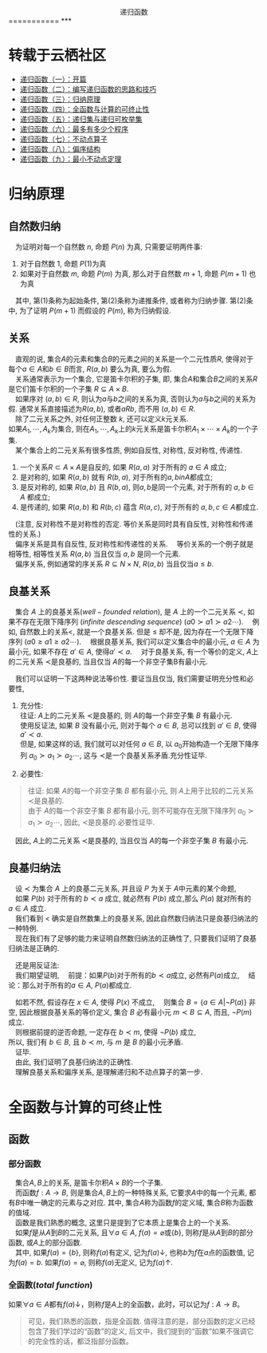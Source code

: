 <center>递归函数</center>
===========
***

# 转载于云栖社区
* [递归函数（一）：开篇](https://yq.aliyun.com/articles/72770?spm=a2c4e.11153940.blogcont72768.7.1ad39fc7Fyq0sf)
* [递归函数（二）：编写递归函数的思路和技巧](https://yq.aliyun.com/articles/72769?spm=a2c4e.11153940.blogcont72770.9.5e48b9ffUrhVeC)
* [递归函数（三）：归纳原理](https://yq.aliyun.com/articles/72768?spm=a2c4e.11153940.blogcont72770.10.5e48b9ffUrhVeC)
* [递归函数（四）：全函数与计算的可终止性](https://yq.aliyun.com/articles/72783?spm=a2c4e.11153940.blogcont72770.11.5e48b9ffUrhVeC)
* [递归函数（五）：递归集与递归可枚举集](https://yq.aliyun.com/articles/72757?spm=a2c4e.11153940.blogcont72770.12.5e48b9ffUrhVeC)
* [递归函数（六）：最多有多少个程序](https://yq.aliyun.com/articles/72782?spm=a2c4e.11153940.blogcont72770.13.5e48b9ffUrhVeC)
* [递归函数（七）：不动点算子](https://yq.aliyun.com/articles/72781?spm=a2c4e.11153940.blogcont72770.14.5e48b9ffUrhVeC)
* [递归函数（八）：偏序结构](https://yq.aliyun.com/articles/72767?spm=a2c4e.11153940.blogcont72770.15.5e48b9ffUrhVeC)
* [递归函数（九）：最小不动点定理](https://yq.aliyun.com/articles/72771?spm=a2c4e.11153940.blogcont72770.16.5e48b9ffUrhVeC)

# 归纳原理

## 自然数归纳

&emsp;为证明对每一个自然数 $n$, 命题 $P(n)$ 为真, 只需要证明两件事:

1. 对于自然数 $1$, 命题 $P(1)$为真
1. 如果对于自然数 $m$, 命题 $P(m)$ 为真, 那么对于自然数 $m+1$, 命题 $P(m+1)$ 也为真

&emsp;其中, 第(1)条称为起始条件, 第(2)条称为递推条件, 或者称为归纳步骤.
第(2)条中, 为了证明 $P(m+1)$ 而假设的 $P(m)$, 称为归纳假设.

## 关系

&emsp;直观的说, 集合$A$的元素和集合$B$的元素之间的关系是一个二元性质$R$, 使得对于每个$a\in A$和$b\in B$而言, $R(a,b)$ 要么为真, 要么为假.  
&emsp;关系通常表示为一个集合, 它是笛卡尔积的子集, 即, 集合$A$和集合$B$之间的关系$R$是它们笛卡尔积的一个子集 $R\subseteq A \times B$.  
&emsp;如果序对 $(a,b)\in R$, 则认为$a$与$b$之间的关系为真, 否则认为$a$与$b$之间的关系为假. 通常关系直接描述为$R(a,b)$, 或者$aRb$, 而不用 $(a,b)\in R$.  
&emsp;除了二元关系之外, 对任何正整数 $k$, 还可以定义$k$元关系.<br>如果$A_1,\cdots,A_k$为集合, 则在$A_1,\cdots,A_k$上的$k$元关系是笛卡尔积$A_1\times \cdots \times A_k$的一个子集.  
&emsp;某个集合上的二元关系有很多性质, 例如自反性, 对称性, 反对称性, 传递性.  
1. 一个关系$R\subset A\times A$是自反的, 如果 $R(a,a)$ 对于所有的 $a \in A$ 成立;
1. 是对称的, 如果 $R(a,b)$ 就有 $R(b,a)$, 对于所有的$a,bin A$都成立;
1. 是反对称的, 如果 $R(a,b)$ 且 $R(b,a)$, 则$a,b$是同一个元素, 对于所有的 $a,b\in A$ 都成立;
1. 是传递的, 如果 $R(a,b)$ 和 $R(b,c)$ 蕴含 $R(a,c)$, 对于所有的 $a,b,c \in A$都成立.

&emsp;(注意, 反对称性不是对称性的否定.
等价关系是同时具有自反性, 对称性和传递性的关系.)  
&emsp;偏序关系是具有自反性, 反对称性和传递性的关系.
&emsp;等价关系的一个例子就是相等性, 相等性关系 $R(a,b)$ 当且仅当 $a,b$ 是同一个元素.  
&emsp;偏序关系, 例如通常的序关系 $R\subseteq N\times N$, $R(a,b)$ 当且仅当$a\leqslant b$.

## 良基关系

&emsp;集合 $A$ 上的良基关系$(well-founded$ $relation)$, 是 $A$ 上的一个二元关系 $\prec$,
如果不存在无限下降序列 $(infinite$ $descending$ $sequence)$ $(a0 \succ a1\succ a2\cdots)$.
&emsp;例如, 自然数上的关系<, 就是一个良基关系.
但是 $\leqslant$ 却不是, 因为存在一个无限下降序列 $(a0 \geqslant a1 \geqslant a2 \cdots)$.
&emsp;根据良基关系, 我们可以定义集合中的最小元, $a\in A$ 为最小元, 如果不存在 $a′ \in A$, 使得$a′ \prec a$.
&emsp;对于良基关系, 有一个等价的定义,
 $A$上的二元关系 $\prec$是良基的, 当且仅当 $A$的每一个非空子集B有最小元.

&emsp;我们可以证明一下这两种说法等价性.
要证当且仅当, 我们需要证明充分性和必要性,
1. 充分性:  
往证: $A$上的二元关系 $\prec$是良基的, 则 $A$的每一个非空子集 $B$ 有最小元.  
使用反证法, 如果 $B$ 没有最小元, 则对于每个 $a\in B$, 总可以找到 $a′\in B$, 使得 $a′ \prec a$.  
但是, 如果这样的话, 我们就可以对任何 $a\in B$, 以 $a_0$开始构造一个无限下降序列 $a_0 \succ a_1\succ a_2\cdots$,
这与 $\prec$是一个良基关系矛盾.充分性证毕.

1. 必要性:  
>往证: 如果 $A$的每一个非空子集 $B$ 都有最小元, 则 $A$上用于比较的二元关系 $\prec$是良基的.  
>由于 $A$的每一个非空子集 $B$ 都有最小元, 则不可能存在无限下降序列  $a_0 \succ a_1\succ a_2\cdots$,
因此,  $\prec$是良基的.必要性证毕.

&emsp;因此,  $A$上的二元关系 $\prec$是良基的, 当且仅当 $A$的每一个非空子集 $B$ 有最小元.  

## 良基归纳法

&emsp;设 $\prec$ 为集合 $A$ 上的良基二元关系, 并且设 $P$ 为关于 $A$中元素的某个命题,  
&emsp;如果 $P(b)$ 对于所有的 $b \prec a$ 成立, 就必然有 $P(b)$ 成立,那么 $P(a)$ 就对所有的 $a\in A$ 成立.  
&emsp;我们看到 < 确实是自然数集上的良基关系, 因此自然数归纳法只是良基归纳法的一种特例.  
&emsp;现在我们有了足够的能力来证明自然数归纳法的正确性了, 只要我们证明了良基归纳法是正确的.

&emsp;还是用反证法:  
&emsp;我们期望证明,
&emsp;前提：如果$P(b)$对于所有的$b≺a$成立, 必然有$P(a)$成立,
&emsp;结论：那么对于所有的$a\in A$, $P(a)$都成立.

&emsp;如若不然, 假设存在 $x\in A$, 使得 $P(x)$ 不成立,
&emsp;则集合 $B=\{ a\in A | \neg P(a)\}$ 非空, 因此根据良基关系的等价定义, 集合 $B$ 必有最小元 $m\prec B\subseteq A$, 而且,  $\neg P(m)$ 成立.  
&emsp;则根据前提的逆否命题, 一定存在 $b\prec m$, 使得 $\neg P(b)$ 成立,  
所以, 我们有 $b\in B$, 且 $b\prec m$, 与 $m$ 是 $B$ 的最小元矛盾.  
&emsp;证毕.  
&emsp;由此, 我们证明了良基归纳法的正确性.  
&emsp;理解良基关系和偏序关系, 是理解递归和不动点算子的第一步.

# 全函数与计算的可终止性

## 函数
### 部分函数
&emsp;集合$A,B$上的关系, 是笛卡尔积$A\times B$的一个子集.  
&emsp;而函数$f:A\rightarrow B$, 则是集合$A,B$上的一种特殊关系, 
它要求$A$中的每一个元素, 都有$B$中唯一确定的元素与之对应. 
其中, 集合$A$称为函数$f$的定义域, 集合$B$称为函数的值域.  
&emsp;函数是我们熟悉的概念, 这里只是提到了它本质上是集合上的一个关系.  
&emsp;如果$f$是从$A$到$B$的二元关系, 且$\forall a \in A$, $f(a)=\varnothing$或$\lbrace b\rbrace$, 则称$f$是从$A$到$B$的部分函数, 或$A$上的部分函数.  
&emsp;其中, 如果$f(a)=\lbrace b\rbrace$, 则称$f(a)$有定义, 记为$f(a)\downarrow$, 也称$b$为$f$在$a$点的函数值, 记为$f(a)=b$. 如果$f(a)=\varnothing$, 则称$f(a)$无定义, 记为$f(a)\uparrow$.  

### 全函数$(total$ $function)$

如果$\forall a\in A$都有$f(a)\downarrow$，则称$f$是$A$上的全函数，此时，可以记为$f:A\rightarrow B$。

>可见，我们熟悉的函数，指是全函数. 值得注意的是，部分函数的定义已经包含了我们学过的“函数”的定义, 后文中，我们提到的“函数”如果不强调它的完全性的话，都泛指部分函数。





